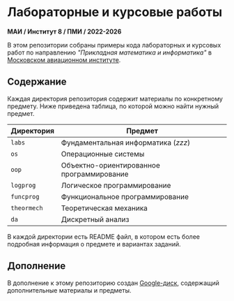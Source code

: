 # Лабораторные и курсовые работы

**МАИ / Институт 8 / ПМИ / 2022-2026**

В этом репозитории собраны примеры кода лабораторных и курсовых работ по направлению *"Прикладная математика и информатика"* в [Московском авиационном институте](https://mai.ru).

## Содержание

Каждая директория репозитория содержит материалы по конкретному предмету. Ниже приведена таблица, по которой можно найти нужный предмет.

| Директория  | Предмет |
|---|---|
| `labs`      | Фундаментальная информатика (*zzz*)  |
| `os`        | Операционные системы  |
| `oop`       | Объектно-ориентированное программирование  |
| `logprog`   | Логическое программирование  |
| `funcprog`  | Функциональное программирование  |
| `theormech` | Теоретическая механика  |
| `da`        | Дискретный анализ  |

В каждой директории есть README файл, в котором есть более подробная информация о предмете и вариантах заданий.

## Дополнение

В дополнение к этому репозиторию создан [Google-диск](), содержащий дополнительные материалы и предметы. 
